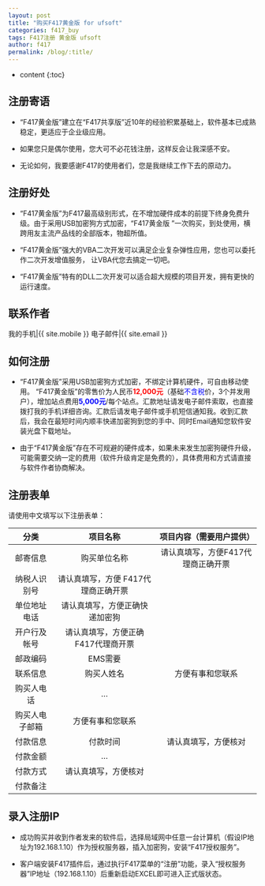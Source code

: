 ```yaml
---
layout: post
title: "购买F417黄金版 for ufsoft"
categories: f417_buy
tags: F417注册 黄金版 ufsoft
author: f417
permalink: /blog/:title/
---
```


* content
{:toc}

## 注册寄语

- “F417黄金版”建立在“F417共享版”近10年的经验积累基础上，软件基本已成熟稳定，更适应于企业级应用。

- 如果您只是偶尔使用，您大可不必花钱注册，这样反会让我深感不安。

- 无论如何，我要感谢F417的使用者们，您是我继续工作下去的原动力。




## 注册好处

- “F417黄金版”为F417最高级别形式，在不增加硬件成本的前提下终身免费升级。由于采用USB加密狗方式加密，“F417黄金版 ”一次购买，到处使用，横跨用友主流产品线的全部版本，物超所值。

- “F417黄金版”强大的VBA二次开发可以满足企业复杂弹性应用，您也可以委托作二次开发增值服务， 让VBA代您去搞定一切吧。

- “F417黄金版”特有的DLL二次开发可以适合超大规模的项目开发，拥有更快的运行速度。

## 联系作者

我的手机|{{ site.mobile }}
电子邮件|{{ site.email }}

## 如何注册

- “F417黄金版”采用USB加密狗方式加密，不绑定计算机硬件，可自由移动使用。 “F417黄金版”的零售价为人民币<font color="red"><b>12,000元</b></font>（基础<font color="blue">不含税</font>价，3个并发用户），增加站点费用<font color="blue"><b>5,000元</b></font>/每个站点。汇款地址请发电子邮件索取，也直接拨打我的手机详细咨询。汇款后请发电子邮件或手机短信通知我。收到汇款后，我会在最短时间内顺丰快递加密狗到您的手中、同时Email通知您软件安装光盘下载地址。

- 由于“F417黄金版”存在不可规避的硬件成本，如果未来发生加密狗硬件升级，可能需要交纳一定的费用（软件升级肯定是免费的），具体费用和方式请直接与软件作者协商解决。

## 注册表单

请使用中文填写以下注册表单：

分类|项目名称|项目内容（需要用户提供）
:-:|:-:|:-:
邮寄信息|购买单位名称|请认真填写，方便F417代理商正确开票
|纳税人识别号|请认真填写，方便 F417代理商正确开票
|单位地址电话|请认真填写，方便正确快递加密狗
|开户行及帐号|请认真填写，方便正确 F417代理商开票
|邮政编码|EMS需要
联系信息|购买人姓名|方便有事和您联系
|购买人电话|…
|购买人电子邮箱|方便有事和您联系
付款信息|付款时间|请认真填写，方便核对
|付款金额|…
|付款方式|请认真填写，方便核对
|付款备注|


## 录入注册IP

- 成功购买并收到作者发来的软件后，选择局域网中任意一台计算机（假设IP地址为192.168.1.10）作为授权服务器，插入加密狗，安装“F417授权服务”。

- 客户端安装F417插件后，通过执行F417菜单的“注册”功能，录入“授权服务器”IP地址（192.168.1.10）后重新启动EXCEL即可进入正式版状态。
